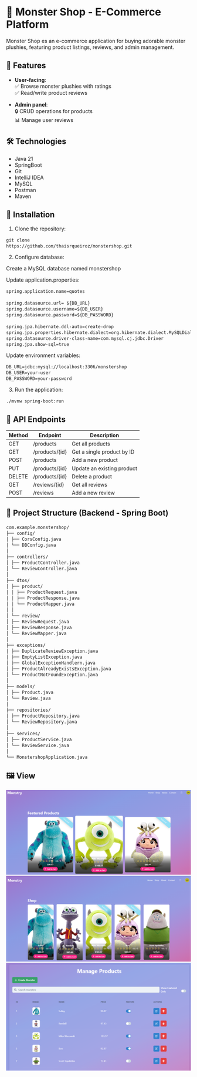 ﻿# 👾 Monster Shop - E-Commerce Platform

Monster Shop es an e-commerce application for buying adorable monster plushies, featuring product listings, reviews, and admin management.



## 🚀 Features
- **User-facing**:  
  ✅ Browse monster plushies with ratings  
  ✅ Read/write product reviews  

- **Admin panel**:  
  🔒 CRUD operations for products  
  📊 Manage user reviews  

## 🛠️ Technologies

- Java 21
- SpringBoot
- Git
- IntelliJ IDEA
- MySQL
- Postman
- Maven

## 🚀 Installation

1. Clone the repository:
```
git clone 
https://github.com/thaisrqueiroz/monstershop.git
```
2. Configure database:

Create a MySQL database named monstershop

Update application.properties:
```
spring.application.name=quotes

spring.datasource.url= ${DB_URL}
spring.datasource.username=${DB_USER}
spring.datasource.password=${DB_PASSWORD}

spring.jpa.hibernate.ddl-auto=create-drop
spring.jpa.properties.hibernate.dialect=org.hibernate.dialect.MySQLDialect
spring.datasource.driver-class-name=com.mysql.cj.jdbc.Driver
spring.jpa.show-sql=true
```
Update environment variables:
```
DB_URL=jdbc:mysql://localhost:3306/monstershop
DB_USER=your-user
DB_PASSWORD=your-password
```

3. Run the application:
```
./mvnw spring-boot:run
```

## 📍 API Endpoints

| Method	 | Endpoint	 | Description                |
|---------|-----------|----------------------------|
| GET     | /products | Get all products           |
| GET     | /products/{id} | Get a single product by ID |
| POST    | /products | Add a new product          |
| PUT     | /products/{id} | Update an existing product |
| DELETE  | /products/{id} | Delete a product           |
| GET     | /reviews/{id} | Get all reviews            |
| POST     | /reviews  | Add a new review           |

## 📂 Project Structure (Backend - Spring Boot)
```
com.example.monstershop/
├── config/
│ ├── CorsConfig.java
│ └── DBConfig.java
│
├── controllers/
│ ├── ProductController.java
│ └── ReviewController.java
│
├── dtos/
│ ├── product/
│ │ ├── ProductRequest.java
│ │ ├── ProductResponse.java
│ │ └── ProductMapper.java
│ │
│ └── review/
│ ├── ReviewRequest.java
│ ├── ReviewResponse.java
│ └── ReviewMapper.java
│
├── exceptions/
│ ├── DuplicateReviewException.java
│ ├── EmptyListException.java
│ ├── GlobalExceptionHandlern.java
│ ├── ProductAlreadyExistsException.java
│ └── ProductNotFoundException.java
│
├── models/
│ ├── Product.java
│ └── Review.java
│
├── repositories/
│ ├── ProductRepository.java
│ └── ReviewRepository.java
│
├── services/
│ ├── ProductService.java
│ └── ReviewService.java
│
└── MonstershopApplication.java
```

## 🖼️ View

![img_1.png](img_1.png)
![img.png](img.png)
![img_2.png](img_2.png)
